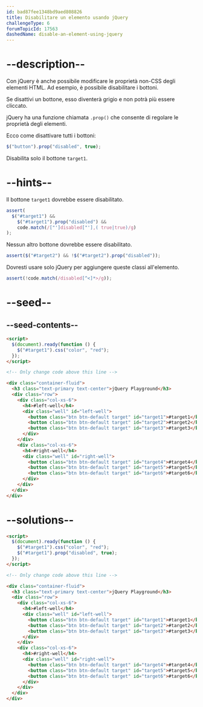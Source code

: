 ```yaml
---
id: bad87fee1348bd9aed808826
title: Disabilitare un elemento usando jQuery
challengeType: 6
forumTopicId: 17563
dashedName: disable-an-element-using-jquery
---
```


# --description--

Con jQuery è anche possibile modificare le proprietà non-CSS degli elementi HTML. Ad esempio, è possibile disabilitare i bottoni.

Se disattivi un bottone, esso diventerà grigio e non potrà più essere cliccato.

jQuery ha una funzione chiamata `.prop()` che consente di regolare le proprietà degli elementi.

Ecco come disattivare tutti i bottoni:

```js
$("button").prop("disabled", true);
```

Disabilita solo il bottone `target1`.

# --hints--

Il bottone `target1` dovrebbe essere disabilitato.

```js
assert(
  $("#target1") &&
    $("#target1").prop("disabled") &&
    code.match(/["']disabled["'],( true|true)/g)
);
```

Nessun altro bottone dovrebbe essere disabilitato.

```js
assert($("#target2") && !$("#target2").prop("disabled"));
```

Dovresti usare solo jQuery per aggiungere queste classi all'elemento.

```js
assert(!code.match(/disabled[^<]*>/g));
```

# --seed--

## --seed-contents--

```html
<script>
  $(document).ready(function () {
    $("#target1").css("color", "red");
  });
</script>

<!-- Only change code above this line -->

<div class="container-fluid">
  <h3 class="text-primary text-center">jQuery Playground</h3>
  <div class="row">
    <div class="col-xs-6">
      <h4>#left-well</h4>
      <div class="well" id="left-well">
        <button class="btn btn-default target" id="target1">#target1</button>
        <button class="btn btn-default target" id="target2">#target2</button>
        <button class="btn btn-default target" id="target3">#target3</button>
      </div>
    </div>
    <div class="col-xs-6">
      <h4>#right-well</h4>
      <div class="well" id="right-well">
        <button class="btn btn-default target" id="target4">#target4</button>
        <button class="btn btn-default target" id="target5">#target5</button>
        <button class="btn btn-default target" id="target6">#target6</button>
      </div>
    </div>
  </div>
</div>
```

# --solutions--

```html
<script>
  $(document).ready(function () {
    $("#target1").css("color", "red");
    $("#target1").prop("disabled", true);
  });
</script>

<!-- Only change code above this line -->

<div class="container-fluid">
  <h3 class="text-primary text-center">jQuery Playground</h3>
  <div class="row">
    <div class="col-xs-6">
      <h4>#left-well</h4>
      <div class="well" id="left-well">
        <button class="btn btn-default target" id="target1">#target1</button>
        <button class="btn btn-default target" id="target2">#target2</button>
        <button class="btn btn-default target" id="target3">#target3</button>
      </div>
    </div>
    <div class="col-xs-6">
      <h4>#right-well</h4>
      <div class="well" id="right-well">
        <button class="btn btn-default target" id="target4">#target4</button>
        <button class="btn btn-default target" id="target5">#target5</button>
        <button class="btn btn-default target" id="target6">#target6</button>
      </div>
    </div>
  </div>
</div>
```
